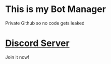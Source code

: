 # This is my Bot Manager

Private Github so no code gets leaked

<h1 style="color:blue;"><a href="https://discord.gg/cMfDrZE67M">Discord Server</a></h1>

Join it now!
